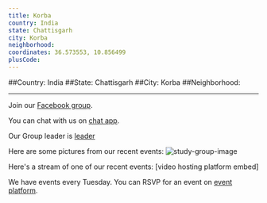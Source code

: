 ```yaml
---
title: Korba
country: India
state: Chattisgarh
city: Korba
neighborhood: 
coordinates: 36.573553, 10.856499
plusCode:
---
```


##Country: India
##State: Chattisgarh
##City: Korba
##Neighborhood: 
*****
Join our [Facebook group](https://www.facebook.com/groups/free.code.camp.korba).

You can chat with us on [chat app]().

Our Group leader is [leader]()

Here are some pictures from our recent events:
![study-group-image]()

Here's a stream of one of our recent events:
[video hosting platform embed]

We have events every Tuesday. You can RSVP for an event on [event platform]().
